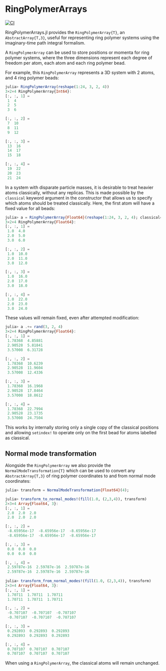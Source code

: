 # RingPolymerArrays

[![CI](https://github.com/jamesgardner1421/RingPolymerArrays.jl/actions/workflows/CI.yml/badge.svg)](https://github.com/jamesgardner1421/RingPolymerArrays.jl/actions/workflows/CI.yml)

RingPolymerArrays.jl provides the `RingPolymerArray{T}`, an `AbstractArray{T,3}`, useful for representing ring polymer systems using the imaginary-time path integral formalism.

A `RingPolymerArray` can be used to store positions or momenta for ring polymer systems, where the three dimensions represent each degree of freedom per atom, each atom and each ring polymer bead.

For example, this `RingPolymerArray` represents a 3D system with 2 atoms, and 4 ring polymer beads:
```julia
julia> RingPolymerArray(reshape(1:24, 3, 2, 4))
3×2×4 RingPolymerArray{Int64}:
[:, :, 1] =
 1  4
 2  5
 3  6

[:, :, 2] =
 7  10
 8  11
 9  12

[:, :, 3] =
 13  16
 14  17
 15  18

[:, :, 4] =
 19  22
 20  23
 21  24
```

In a system with disparate particle masses, it is desirable to treat heavier atoms classically, without any replicas.
This is made possible by the `classical` keyword argument in the constructor that allows us to specify which atoms should be treated classically.
Here, the first atom will have a fixed value for all beads:
```julia
julia> a = RingPolymerArray{Float64}(reshape(1:24, 3, 2, 4); classical=[1])
3×2×4 RingPolymerArray{Float64}:
[:, :, 1] =
 1.0  4.0
 2.0  5.0
 3.0  6.0

[:, :, 2] =
 1.0  10.0
 2.0  11.0
 3.0  12.0

[:, :, 3] =
 1.0  16.0
 2.0  17.0
 3.0  18.0

[:, :, 4] =
 1.0  22.0
 2.0  23.0
 3.0  24.0
```
These values will remain fixed, even after attempted modification:
```julia
julia> a .+= rand(3, 2, 4)
3×2×4 RingPolymerArray{Float64}:
[:, :, 1] =
 1.78368  4.85881
 2.90528  5.81841
 3.57008  6.31728

[:, :, 2] =
 1.78368  10.6239
 2.90528  11.9604
 3.57008  12.4336

[:, :, 3] =
 1.78368  16.1968
 2.90528  17.8464
 3.57008  18.8612

[:, :, 4] =
 1.78368  22.7994
 2.90528  23.1735
 3.57008  24.7504
 ```
 This works by internally storing only a single copy of the classical positions and allowing `setindex!` to operate only on the first bead for atoms labelled as classical.
 
## Normal mode transformation

Alongside the `RingPolymerArray` we also provide the `NormalModeTransformation{T}` which can be used to convert any `AbstractArray{T,3}` of ring polymer coordinates to and from normal mode coordinates:
```julia
julia> transform = NormalModeTransformation{Float64}(4);

julia> transform_to_normal_modes!(fill(1.0, (2,3,4)), transform)
2×3×4 Array{Float64, 3}:
[:, :, 1] =
 2.0  2.0  2.0
 2.0  2.0  2.0

[:, :, 2] =
 -8.65956e-17  -8.65956e-17  -8.65956e-17
 -8.65956e-17  -8.65956e-17  -8.65956e-17

[:, :, 3] =
 0.0  0.0  0.0
 0.0  0.0  0.0

[:, :, 4] =
 2.59787e-16  2.59787e-16  2.59787e-16
 2.59787e-16  2.59787e-16  2.59787e-16
 
julia> transform_from_normal_modes!(fill(1.0, (2,3,4)), transform)
2×3×4 Array{Float64, 3}:
[:, :, 1] =
 1.70711  1.70711  1.70711
 1.70711  1.70711  1.70711

[:, :, 2] =
 -0.707107  -0.707107  -0.707107
 -0.707107  -0.707107  -0.707107

[:, :, 3] =
 0.292893  0.292893  0.292893
 0.292893  0.292893  0.292893

[:, :, 4] =
 0.707107  0.707107  0.707107
 0.707107  0.707107  0.707107
```
When using a `RingPolymerArray`, the classical atoms will remain unchanged.
